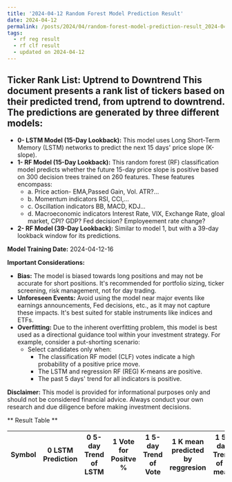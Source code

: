 ```yaml
---
title: '2024-04-12 Random Forest Model Prediction Result'
date: 2024-04-12
permalink: /posts/2024/04/random-forest-model-prediction-result_2024-04-12_16/
tags:
  - rf reg result
  - rf clf result
  - updated on 2024-04-12
---
```

## Ticker Rank List: Uptrend to Downtrend This document presents a rank list of tickers based on their predicted trend, from uptrend to downtrend. The predictions are generated by three different models:
 * **0- LSTM Model (15-Day Lookback):** This model uses Long Short-Term Memory (LSTM) networks to predict the next 15 days' price slope (K-slope). 
* **1- RF Model (15-Day Lookback):** This random forest (RF) classification model predicts whether the future 15-day price slope is positive based on 300 decision trees trained on 260 features. These features encompass: 
     * a. Price action- EMA,Passed Gain, Vol. ATR?...  
     * b. Momentum indicators  RSI, CCI,...  
     * c. Oscillation indicators  BB, MACD, KDJ... 
     * d. Macroeconomic indicators Interest Rate, VIX, Exchange Rate, gloal market, CPI? GDP? Fed decision? Employeement rate change? 
 * **2- RF Model (39-Day Lookback):** Similar to model 1, but with a 39-day lookback window for its predictions. 

 **Model Training Date:** 2024-04-12-16 
 
 **Important Considerations:** 
 
 * **Bias:** The model is biased towards long positions and may not be accurate for short positions. It's recommended for portfolio sizing, ticker screening, risk management, not for day trading.
 * **Unforeseen Events:** Avoid using the model near major events like earnings announcements, Fed decisions, etc., as it may not capture these impacts. It's best suited for stable instruments like indices and ETFs.
 * **Overfitting:** Due to the inherent overfitting problem, this model is best used as a directional guidance tool within your investment strategy. For example, consider a put-shorting scenario:
     * Select candidates only when: 
         * The classification RF model (CLF) votes indicate a high probability of a positive price move.
         * The LSTM and regression RF (REG) K-means are positive. 
         * The past 5 days' trend for all indicators is positive. 
 
 **Disclaimer:** This model is provided for informational purposes only and should not be considered financial advice. Always conduct your own research and due diligence before making investment decisions.



** Result Table **

</details>

| Symbol   | 0 LSTM Prediction   | 0 5-day Trend of LSTM   | 1 Vote for Positve %   | 1 5-day Trend of Vote   | 1 K mean predicted by reggresion   | 1 5-day Trend of K mean   | 2 Vote for Positve %   | 2 5-day Trend of Vote   | 2 K mean predicted by reggresion   | 2 5-day Trend of K mean   | Total   | Rank   | Rank Percent   |
|----------|---------------------|-------------------------|------------------------|-------------------------|------------------------------------|---------------------------|------------------------|-------------------------|------------------------------------|---------------------------|---------|--------|----------------|
 </details>

